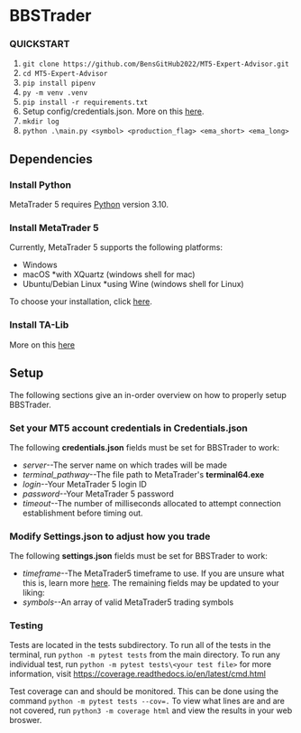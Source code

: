 # BBSTrader

### QUICKSTART
1. `git clone https://github.com/BensGitHub2022/MT5-Expert-Advisor.git`
2. `cd MT5-Expert-Advisor`
3. `pip install pipenv`
4. `py -m venv .venv`
5. `pip install -r requirements.txt`
6. Setup config/credentials.json. More on this [here](#set-your-mt5-account-credentials-in-credentialsjson).
7. `mkdir log`
8. `python .\main.py <symbol> <production_flag> <ema_short> <ema_long>`
 
## Dependencies

### Install Python
MetaTrader 5 requires [Python](https://www.python.org/downloads/) version 3.10.

### Install MetaTrader 5
Currently, MetaTrader 5 supports the following platforms:
* Windows
* macOS *with XQuartz (windows shell for mac)
* Ubuntu/Debian Linux *using Wine (windows shell for Linux)

To choose your installation, click [here](https://www.metatrader5.com/en/download).

### Install TA-Lib
More on this [here](https://pypi.org/project/TA-Lib/)

## Setup
The following sections give an in-order overview on how to properly setup BBSTrader.

### Set your MT5 account credentials in Credentials.json
The following **credentials.json** fields must be set for BBSTrader to work:
* _server_--The server name on which trades will be made
* _terminal_pathway_--The file path to MetaTrader's **terminal64.exe**
* _login_--Your MetaTrader 5 login ID
* _password_--Your MetaTrader 5 password
* _timeout_--The number of milliseconds allocated to attempt connection establishment before timing out.

### Modify Settings.json to adjust how you trade
The following **settings.json** fields must be set for BBSTrader to work:
* _timeframe_--The MetaTrader5 timeframe to use. If you are unsure what this is, learn more [here](https://myforex.com/en/mt5guide/change-timeframes.html).
The remaining fields may be updated to your liking:
* _symbols_--An array of valid MetaTrader5 trading symbols

### Testing
Tests are located in the tests subdirectory. To run all of the tests in the terminal, run
```python -m pytest tests```
from the main directory. To run any individual test, run
```python -m pytest tests\<your test file>```
for more information, visit https://coverage.readthedocs.io/en/latest/cmd.html

Test coverage can and should be monitored. This can be done using the command
```python -m pytest tests --cov=.```
To view what lines are and are not covered, run
```python3 -m coverage html```
and view the results in your web broswer.
